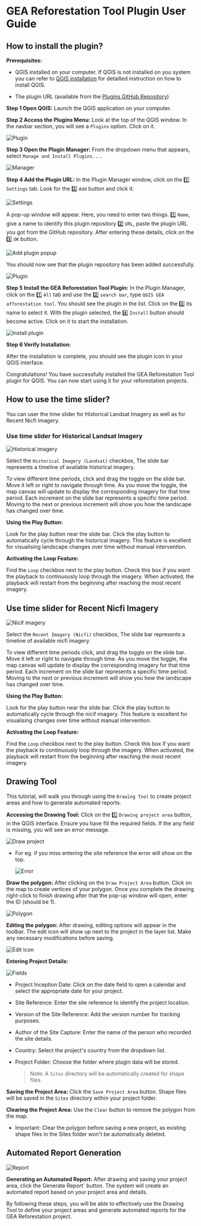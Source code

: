 # GEA Reforestation Tool Plugin User Guide

<!-- Welcome to this tutorial on how to install the GEA Reforestation Tool plugin for QGIS. This guide will walk you through the process step-by-step. -->
## How to install the plugin?

**Prerequisites:**

- QGIS installed on your computer. If QGIS is not installed on you system you can refer to [QGIS installation](../quickstart/index.md) for detailled instruction on how to install QGIS.

- The plugin URL (available from the [Plugins GitHub Repository](https://github.com/kartoza/qgis-gea-plugin))

**Step 1 Open QGIS:** Launch the QGIS application on your computer.

**Step 2 Access the Plugins Menu:** Look at the top of the QGIS window. In the navbar section, you will see a `Plugins` option. Click on it.

![Plugin](./img/gea-reforestation-tool-1.png)

**Step 3 Open the Plugin Manager:** From the dropdown menu that appears, select `Manage and Install Plugins...`.

![Manager](./img/gea-reforestation-tool-2.png)

**Step 4 Add the Plugin URL:** 
In the Plugin Manager window, click on the 1️⃣ `Settings` tab. Look for the 2️⃣ `Add` button and click it.

![Settings](./img/gea-reforestation-tool-3.png)

A pop-up window will appear. Here, you need to enter two things. 1️⃣ `Name`, give a name to identify this plugin repository 2️⃣ `URL`, paste the plugin URL you got from the GitHub repository. After entering these details, click on the 3️⃣ `OK` button.

![Add plugin popup](./img/gea-reforestation-tool-4.png)

You should now see that the plugin repository has been added successfully.

![Plugin](./img/gea-reforestation-tool-5.png)

**Step 5 Install the GEA Reforestation Tool Plugin:** In the Plugin Manager, click on the 1️⃣ `All` tab and use the 2️⃣ `search bar`, type `QGIS GEA afforestation tool`. You should see the plugin in the list. Click on the 3️⃣ its name to select it. With the plugin selected, the 4️⃣ `Install` button should become active. Click on it to start the installation.

![Install plugin](./img/gea-reforestation-tool-6.png)

**Step 6 Verify Installation:**

After the installation is complete, you should see the plugin icon in your QGIS interface.

Congratulations! You have successfully installed the GEA Reforestation Tool plugin for QGIS. You can now start using it for your reforestation projects.

## How to use the time slider?

You can user the time slider for Historical Landsat Imagery as well as for Recent Nicfi Imagery.

### Use time slider for Historical Landsat Imagery

![Historical imagery](./img/Timesliderlandsat.gif)

Select the `Historical Imagery (Landsat)` checkbox, The slide bar represents a timeline of available historical imagery.

To view different time periods, click and drag the toggle on the slide bar. Move it left or right to navigate through time. As you move the toggle, the map canvas will update to display the corresponding imagery for that time period. Each increment on the slide bar represents a specific time period. Moving to the next or previous increment will show you how the landscape has changed over time.

**Using the Play Button:**

Look for the play button near the slide bar. Click the play button to automatically cycle through the historical imagery. This feature is excellent for visualising landscape changes over time without manual intervention.

**Activating the Loop Feature:**

Find the `Loop` checkbox next to the play button. Check this box if you want the playback to continuously loop through the imagery. When activated, the playback will restart from the beginning after reaching the most recent imagery.

## Use time slider for Recent Nicfi Imagery

![Nicif imagery](./img/Timeslidernicfi.gif)

Select the `Recent Imagery (Nicfi)` checkbox, The slide bar represents a timeline of available nicfi imagery.

To view different time periods click, and drag the toggle on the slide bar. Move it left or right to navigate through time. As you move the toggle, the map canvas will update to display the corresponding imagery for that time period. Each increment on the slide bar represents a specific time period. Moving to the next or previous increment will show you how the landscape has changed over time.

**Using the Play Button:**

Look for the play button near the slide bar. Click the play button to automatically cycle through the nicif imagery. This feature is excellent for visualising changes over time without manual intervention.

**Activating the Loop Feature:**

Find the `Loop` checkbox next to the play button. Check this box if you want the playback to continuously loop through the imagery. When activated, the playback will restart from the beginning after reaching the most recent imagery.

## Drawing Tool

This tutorial, will walk you through using the `Drawing Tool` to create project areas and how to generate automated reports.

**Accessing the Drawing Tool:** Click on the 1️⃣ `Drawing project area` button, in the QGIS interface. Ensure you have fill the required fields. If the any field is missing, you will see an error message.

![Draw project](./img/gea-reforestation-tool-8.png)

- For eg. if you miss entering the site reference the error will show on the top.

    ![Error](./img/gea-reforestation-tool-9.png)

**Draw the polygon:** After clicking on the `Draw Project Area` button. Click on the map to create vertices of your polygon. Once you complete the drawing right-click to finish drawing after that the pop-up window will open, enter the ID (should be 1).

![Polygon](./img/gea-reforestation-tool-10.png)

**Editing the polygon:** After drawing, editing options will appear in the toolbar. The edit icon will show up next to the project in the layer list. Make any necessary modifications before saving.

![Edit icon](./img/gea-reforestation-tool-11.png)

**Entering Project Details:**

![Fields](./img/gea-reforestation-tool-12.png)

* Project Inception Date: Click on the date field to open a calendar and select the appropriate date for your project.

* Site Reference: Enter the site reference to identify the project location.

* Version of the Site Reference: Add the version number for tracking purposes.

* Author of the Site Capture: Enter the name of the person who recorded the site details.

* Country: Select the project's country from the dropdown list.

* Project Folder: Choose the folder where plugin data will be stored.
    
    > Note: A `Sites` directory will be automatically created for shape files.

**Saving the Project Area:** Click the `Save Project Area` button. Shape files will be saved in the `Sites` directory within your project folder.

**Clearing the Project Area:** Use the `Clear` button to remove the polygon from the map.

   - Important: Clear the polygon before saving a new project, as existing shape files in the Sites folder won't be automatically deleted.

## Automated Report Generation

![Report](./img/gea-reforestation-tool-13.png)

**Generating an Automated Report:** After drawing and saving your project area, click the Generate Report` button. The system will create an automated report based on your project area and details.

By following these steps, you will be able to effectively use the Drawing Tool to define your project areas and generate automated reports for the GEA Reforestation project.
